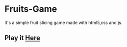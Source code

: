 # Fruits-Game
It's a simple fruit slicing game made with html5,css and js.

<h2>Play it <a href = "fruitsslicinggame.netlify.app"> Here </a> </h2>
